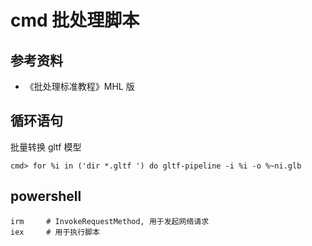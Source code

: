 # cmd 批处理脚本

## 参考资料

- 《批处理标准教程》MHL 版

## 循环语句

批量转换 gltf 模型

    cmd> for %i in ('dir *.gltf ') do gltf-pipeline -i %i -o %~ni.glb

## powershell

```
irm     # InvokeRequestMethod, 用于发起网络请求
iex     # 用于执行脚本
```
